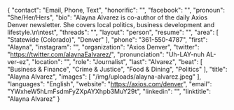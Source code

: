 {
  "contact": "Email, Phone, Text",
  "honorific": "",
  "facebook": "",
  "pronoun": "She/Her/Hers",
  "bio": "Alayna Alvarez is co-author of the daily Axios Denver newsletter. She covers local politics, business development and lifestyle.\n\ntest",
  "threads": "",
  "layout": "person",
  "resume": "",
  "area": [
    "Statewide (Colorado)",
    "Denver"
  ],
  "phone": "361-550-4787",
  "first": "Alayna",
  "instagram": "",
  "organization": "Axios Denver",
  "twitter": "https://twitter.com/alaynaEalvarez/",
  "pronunciation": "Uh-LAY-nuh AL-ver-ez",
  "location": "",
  "role": "Journalist",
  "last": "Alvarez",
  "beat": [
    "Business & Finance",
    "Crime & Justice",
    "Food & Dining",
    "Politics"
  ],
  "title": "Alayna Alvarez",
  "images": [
    "/img/uploads/alayna-alvarez.jpeg"
  ],
  "languages": "English",
  "website": "https://axios.com/denver",
  "email": "YWxheW5hLmFsdmFyZXpAYXhpb3MuY29t",
  "linkedin": "",
  "linktitle": "Alayna Alvarez"
}